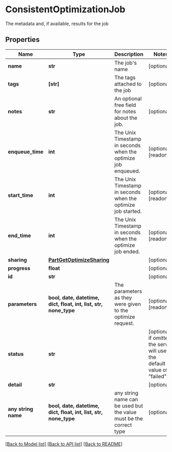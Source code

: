 # ConsistentOptimizationJob

The metadata and, if available, results for the job

## Properties
Name | Type | Description | Notes
------------ | ------------- | ------------- | -------------
**name** | **str** | The job&#39;s name | [optional] 
**tags** | **[str]** | The tags attached to the job | [optional] 
**notes** | **str** | An optional free field for notes about the job. | [optional] 
**enqueue_time** | **int** | The Unix Timestamp in seconds when the optimize job enqueued. | [optional] [readonly] 
**start_time** | **int** | The Unix Timestamp in seconds when the optimize job started. | [optional] [readonly] 
**end_time** | **int** | The Unix Timestamp in seconds when the optimize job ended. | [optional] [readonly] 
**sharing** | [**PartGetOptimizeSharing**](PartGetOptimizeSharing.md) |  | [optional] 
**progress** | **float** |  | [optional] 
**id** | **str** |  | [optional] 
**parameters** | **bool, date, datetime, dict, float, int, list, str, none_type** | The parameters as they were given to the optimize request. | [optional] [readonly] 
**status** | **str** |  | [optional]  if omitted the server will use the default value of "failed"
**detail** | **str** |  | [optional] 
**any string name** | **bool, date, datetime, dict, float, int, list, str, none_type** | any string name can be used but the value must be the correct type | [optional]

[[Back to Model list]](../README.md#documentation-for-models) [[Back to API list]](../README.md#documentation-for-api-endpoints) [[Back to README]](../README.md)


